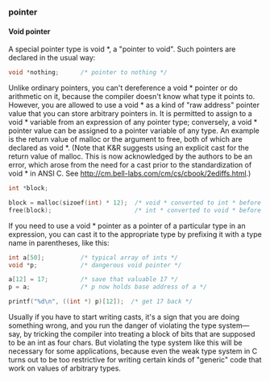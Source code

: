 ### pointer

#### Void pointer
A special pointer type is void *, a "pointer to void". Such pointers are declared in the usual way:

```c
void *nothing;      /* pointer to nothing */
```
Unlike ordinary pointers, you can't dereference a void * pointer or do arithmetic on it, because the compiler doesn't know what type it points to. However, you are allowed to use a void * as a kind of "raw address" pointer value that you can store arbitrary pointers in. It is permitted to assign to a void * variable from an expression of any pointer type; conversely, a void * pointer value can be assigned to a pointer variable of any type. An example is the return value of malloc or the argument to free, both of which are declared as void *. (Note that K&R suggests using an explicit cast for the return value of malloc. This is now acknowledged by the authors to be an error, which arose from the need for a cast prior to the standardization of void * in ANSI C. See http://cm.bell-labs.com/cm/cs/cbook/2ediffs.html.)

```c
int *block;

block = malloc(sizoef(int) * 12);  /* void * converted to int * before assignment */
free(block);                       /* int * converted to void * before passing to free */
```
If you need to use a void * pointer as a pointer of a particular type in an expression, you can cast it to the appropriate type by prefixing it with a type name in parentheses, like this:

```c
int a[50];          /* typical array of ints */
void *p;            /* dangerous void pointer */

a[12] = 17;         /* save that valuable 17 */
p = a;              /* p now holds base address of a */

printf("%d\n", ((int *) p)[12]);  /* get 17 back */
```
Usually if you have to start writing casts, it's a sign that you are doing something wrong, and you run the danger of violating the type system—say, by tricking the compiler into treating a block of bits that are supposed to be an int as four chars. But violating the type system like this will be necessary for some applications, because even the weak type system in C turns out to be too restrictive for writing certain kinds of "generic" code that work on values of arbitrary types.

